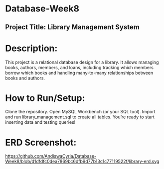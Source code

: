 # Database-Week8

## Project Title: Library Management System

# Description:
This project is a relational database design for a library. It allows managing books, authors, members, and loans, including tracking which members borrow which books and handling many-to-many relationships between books and authors.

# How to Run/Setup:

Clone the repository.
Open MySQL Workbench (or your SQL tool).
Import and run library_management.sql to create all tables.
You’re ready to start inserting data and testing queries!

# ERD Screenshot:
https://github.com/AndiswaCyria/Database-Week8/blob/d1dfdfc0dea7869bc6dfb9d77b13c1c77119522f/library-erd.svg
